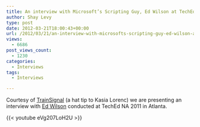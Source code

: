 ```yaml
---
title: An interview with Microsoft’s Scripting Guy, Ed Wilson at TechEd NA 2011
author: Shay Levy
type: post
date: 2012-03-21T18:00:43+00:00
url: /2012/03/21/an-interview-with-microsofts-scripting-guy-ed-wilson-at-teched-na-2011/
views:
  - 6686
post_views_count:
  - 1230
categories:
  - Interviews
tags:
  - Interviews

---
```

Courtesy of <a title="TrainSignal" href="http://www.trainsignal.com" target="_blank">TrainSignal</a> (a hat tip to Kasia Lorenc) we are presenting an interview with <a href="http://blogs.technet.com/b/heyscriptingguy/" target="_blank">Ed Wilson</a> conducted at TechEd NA 2011 in Atlanta.

{{< youtube eVg207LoH2U >}}
